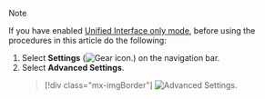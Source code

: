 > [!NOTE]
> If you have enabled [Unified Interface only mode](../admin/about-unified-interface.md#enable-unified-interface-in-dynamics-365-customer-engagement-on-premises), before using the procedures in this article do the following:
> 1. Select **Settings** (![Gear icon.](../admin/media/selection-rule-gear-button.png "Gear icon")) on the navigation bar. 
> 2. Select **Advanced Settings**.
>    > [!div class="mx-imgBorder"] 
>    > ![Advanced Settings.](../admin/media/uci-advanced-settings-small.png "Advanced Settings")